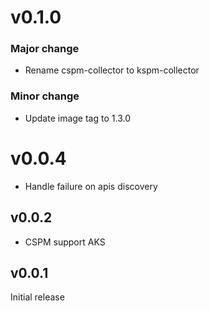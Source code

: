 
# v0.1.0

### Major change
* Rename cspm-collector to kspm-collector

### Minor change
* Update image tag to 1.3.0

# v0.0.4

* Handle failure on apis discovery

## v0.0.2

* CSPM support AKS

## v0.0.1

Initial release
